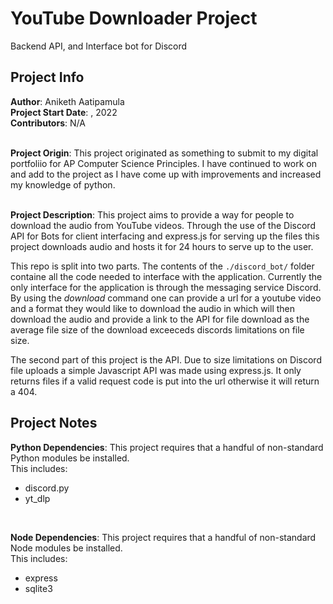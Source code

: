 # YouTube Downloader Project

Backend API, and Interface bot for Discord

## Project Info

**Author**: Aniketh Aatipamula <br>
**Project Start Date**: , 2022 <br>
**Contributors**: N/A <br> <br>

**Project Origin**: This project originated as something to submit to my digital portfoliio for AP Computer Science Principles. I have continued to work on and add to the project as I have come up with improvements and increased my knowledge of python. <br> <br> 

**Project Description**: This project aims to provide a way for people to download the audio from YouTube videos. Through the use of the Discord API for Bots for client interfacing and express.js for serving up the files this project downloads audio and hosts it for 24 hours to serve up to the user.<br>

This repo is split into two parts. The contents of the `./discord_bot/` folder containe all the code needed to interface with the application. Currently the only interface for the application is through the messaging service Discord. By using the *download* command one can provide a url for a youtube video and a format they would like to download the audio in which will then download the audio and provide a link to the API for file download as the average file size of the download exceeceds discords limitations on file size.<br>

The second part of this project is the API. Due to size limitations on Discord file uploads a simple Javascript API was made using express.js. It only returns files if a valid request code is put into the url otherwise it will return a 404. 

## Project Notes

**Python Dependencies**: This project requires that a handful of non-standard Python modules be installed. <br>
This includes:
- discord.py
- yt_dlp 

<br>

**Node Dependencies**: This project requires that a handful of non-standard Node modules be installed. <br>
This includes:
- express
- sqlite3